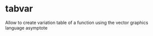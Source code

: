 tabvar
======

Allow to create variation table of a function using the vector graphics language asymptote
